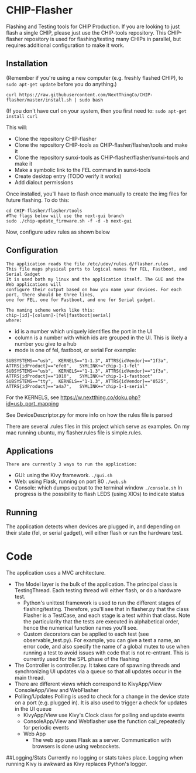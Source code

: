 # CHIP-Flasher
Flashing and Testing tools for CHIP Production. If you are looking to just flash a single CHIP, please just use the CHIP-tools repository. This CHIP-flasher
repository is used for flashing/testing many CHIPs in parallel, but requires additional configuration to make it work.

## Installation
(Remember if you're using a new computer (e.g. freshly flashed CHIP), to `sudo apt-get update` before you do anything.)

`curl https://raw.githubusercontent.com/NextThingCo/CHIP-flasher/master/install.sh | sudo bash`

(If you don't have curl on your system, then you first need to:
`sudo apt-get install curl`

This will:
* Clone the repository CHIP-flasher
* Clone the repository CHIP-tools as CHIP-flasher/flasher/tools and make it
* Clone the repository sunxi-tools as CHIP-flasher/flasher/sunxi-tools and make it
* Make a symbolic link to the FEL command in sunxi-tools
* Create desktop entry (TODO verify it works)
* Add dialout permissions

Once installed, you'll have to flash once manually to create the img files for future flashing. To do this:
```
cd CHIP-flasher/flasher/tools
#The flags below will use the next-gui branch
sudo ./chip-update_firmware.sh -f -d -b next-gui
```

Now, configure udev rules as shown below

## Configuration
    The application reads the file /etc/udev/rules.d/flasher.rules
    This file maps physical ports to logical names for FEL, Fastboot, and Serial Gadget
    It is used both my linux and the application itself. The GUI and the Web applications will
    configure their output based on how you name your devices. For each port, there should be three lines, 
    one for FEL, one for Fastboot, and one for Serial gadget.
    
    The naming scheme works like this:
    chip-[id]-[column]-[fel|fastboot|serial]
    where:
* id is a number which uniquely identifies the port in the UI
* column is a number with which ids are grouped in the UI. This is likely a number you give to a hub
* mode is one of fel, fastboot, or serial
For example:
```
SUBSYSTEMS=="usb",  KERNELS=="1-1.3", ATTRS{idVendor}=="1f3a", ATTRS{idProduct}=="efe8",   SYMLINK+="chip-1-1-fel"
SUBSYSTEMS=="usb",  KERNELS=="1-1.3", ATTRS{idVendor}=="1f3a", ATTRS{idProduct}=="1010",   SYMLINK+="chip-1-1-fastboot"
SUBSYSTEMS=="tty",  KERNELS=="1-1.3", ATTRS{idVendor}=="0525", ATTRS{idProduct}=="a4a7",   SYMLINK+="chip-1-1-serial"
```
For the KERNELS, see https://w.nextthing.co/doku.php?id=usb_port_mapping

See DeviceDescriptor.py for more info on how the rules file is parsed

There are several .rules files in this project which serve as examples. On my mac running ubuntu, my flasher.rules file is simple.rules.


## Applications
    There are currently 3 ways to run the application:
* GUI: using the Kivy framework. 
`./gui.sh`
* Web: using Flask, running on port 80
`./web.sh`
* Console: which dumps output to the terminal window
`./console.sh`
In progress is the possibility to flash LEDS (using XIOs) to indicate status

## Running
The application detects when devices are plugged in, and depending on their state (fel, or serial gadget), will either flash or run the hardware test.

# Code
The application uses a MVC architecture.
* The Model layer is the bulk of the application. The principal class is TestingThread. Each testing thread will either flash, or do a hardware test.
   * Python's unittest framework is used to run the different stages of flashing/testing. Therefore, you'll see that in flasher.py that the class Flasher is a TestCase, and each stage is
a test within that class. Note the particularity that the tests are executed in alphabetical order, hence the numerical function names you'll see. 
   * Custom decorators can be applied to each test (see observable_test.py). For example, you can give a test a name, an error code, and also specify the name of a 
global mutex to use when running a test to avoid issues with code that is not re-entrant. This is currently used for the SPL phase of the flashing
* The Controller is controller.py. It takes care of spawning threads and synchronizing UI updates via a queue so that all updates occur in the main thread.
* There are different views which correspond to KivyApp/View ConsoleApp/View and WebFlasher
* Polling/Updates
Polling is used to check for a change in the device state on a port (e.g. plugged in). It is also used to
trigger a check for updates in the UI queue
   * KivyApp/View use Kivy's Clock class for polling and update events
   * ConsoleApp/View and Webflasher use the function call_repeatedly for periodic events
   * Web App
      * The web app uses Flask as a server. Communication with browsers is done using websockets.

##Logging/Stats
Currently no logging or stats takes place. Logging when running Kivy is awkward as Kivy replaces Python's logger.
